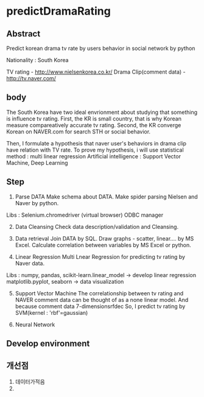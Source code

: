 # predictDramaRating
## Abstract
Predict korean drama tv rate by users behavior in social network by python

Nationality : South Korea

TV rating - http://www.nielsenkorea.co.kr/
Drama Clip(comment data) - http://tv.naver.com/
       
## body
The South Korea have two ideal envrionment about studying that something is influence tv rating.
First, the KR is small country, that is why Korean measure compareatively accurate tv rating.
Second, the KR converge Korean on NAVER.com for search STH or social behavior.

Then, I formulate a hypothesis that naver user's behaviors in drama clip have relation with TV rate.
To prove my hypothesis, i will use 
statistical method : multi linear regression
Artificial intelligence : Support Vector Machine, Deep Learning

## Step
1. Parse DATA
Make schema about DATA.
Make spider parsing Nielsen and Naver by python.

Libs : Selenium.chromedriver (virtual browser)
       ODBC manager
       
2. Data Cleansing
Check data description/validation and Cleansing.

3. Data retrieval
Join DATA by SQL.
Draw graphs - scatter, linear.... by MS Excel.
Calculate correlation between variables by MS Excel or python.

4. Linear Regression
Multi Lnear Regression for predicting tv rating by Naver data.

Libs : numpy, pandas, scikit-learn.linear_model -> develop linear regression
       matplotlib.pyplot, seaborn -> data visualization

5. Support Vector Machine
The correlationship between tv rating and NAVER comment data can be thought of as a none linear model.
And because comment data 7-dimensionsrfdec
So, I predict tv rating by SVM(kernel : 'rbf'=gaussian)

6. Neural Network

## Develop environment

## 개선점
1. 데이터가적음
2. 
